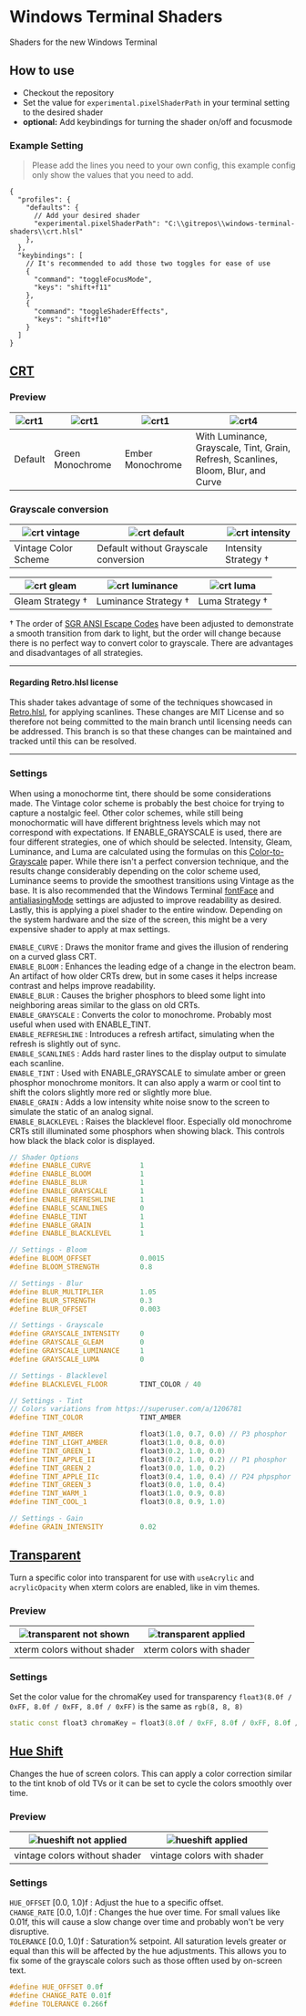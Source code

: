 # Windows Terminal Shaders

Shaders for the new Windows Terminal

## How to use

- Checkout the repository
- Set the value for `experimental.pixelShaderPath` in your terminal setting to the desired shader
- **optional:** Add keybindings for turning the shader on/off and focusmode

### Example Setting

> Please add the lines you need to your own config, this example config only show the values that you need to add.

```jsonc
{
  "profiles": {
    "defaults": {
      // Add your desired shader
      "experimental.pixelShaderPath": "C:\\gitrepos\\windows-terminal-shaders\\crt.hlsl"
    },
  },
  "keybindings": [
    // It's recommended to add those two toggles for ease of use
    {
      "command": "toggleFocusMode",
      "keys": "shift+f11"
    },
    {
      "command": "toggleShaderEffects",
      "keys": "shift+f10"
    }
  ]
}
```

## [CRT](./crt.hlsl)

### Preview
|![crt1](.github/crt-1.png)|![crt1](.github/crt-2.png)|![crt1](.github/crt-3.png)|![crt4](.github/crt-4.png)|
|---|---|---|---|
|Default|Green Monochrome|Ember Monochrome|With Luminance, Grayscale, Tint, Grain, Refresh, Scanlines, Bloom, Blur, and Curve|

### Grayscale conversion
|![crt vintage](.github/crt-vintage.png)|![crt default](.github/crt-default.png)|![crt intensity](.github/crt-intensity.png)|
|---|---|---|
|Vintage Color Scheme|Default without Grayscale conversion|Intensity Strategy †|

|![crt gleam](.github/crt-gleam.png)|![crt luminance](.github/crt-luminance.png)|![crt luma](.github/crt-luma.png)|
|---|---|---|
|Gleam Strategy †|Luminance Strategy †|Luma Strategy †|

† The order of [SGR ANSI Escape Codes](https://en.wikipedia.org/wiki/ANSI_escape_code#Colors) have been adjusted to demonstrate a smooth transition from dark to light, but the order will change because there is no perfect way to convert color to grayscale. There are advantages and disadvantages of all strategies.

-----

#### Regarding Retro.hlsl license
This shader takes advantage of some of the techniques showcased in [Retro.hlsl](https://github.com/microsoft/terminal/blob/fb597ed304ec6eef245405c9652e9b8a029b821f/samples/PixelShaders/Retro.hlsl), for applying scanlines. These changes are MIT License and so therefore not being committed to the main branch until licensing needs can be addressed. This branch is so that these changes can be maintained and tracked until this can be resolved.

-----

### Settings
When using a monochorme tint, there should be some considerations made. The Vintage color scheme is probably the best choice for trying to capture a nostalgic feel. Other color schemes, while still being monochormatic will have different brightness levels which may not correspond with expectations. If ENABLE_GRAYSCALE is used, there are four different strategies, one of which should be selected. Intensity, Gleam, Luminance, and Luma are calculated using the formulas on this [Color-to-Grayscale](https://journals.plos.org/plosone/article?id=10.1371/journal.pone.0029740) paper. While there isn't a perfect conversion technique, and the results change considerably depending on the color scheme used, Luminance seems to provide the smoothest transitions using Vintage as the base. It is also recommended that the Windows Terminal [fontFace](https://docs.microsoft.com/en-us/windows/terminal/customize-settings/profile-appearance#font-face) and [antialiasingMode](https://docs.microsoft.com/en-us/windows/terminal/customize-settings/profile-advanced#text-antialiasing) settings are adjusted to improve readability as desired. Lastly, this is applying a pixel shader to the entire window. Depending on the system hardware and the size of the screen, this might be a very expensive shader to apply at max settings.

`ENABLE_CURVE`       : Draws the monitor frame and gives the illusion of rendering on a curved glass CRT.  
`ENABLE_BLOOM`       : Enhances the leading edge of a change in the electron beam. An artifact of how older CRTs drew, but in some cases it helps increase contrast and helps improve readability.  
`ENABLE_BLUR`        : Causes the brigher phosphors to bleed some light into neighboring areas similar to the glass on old CRTs.  
`ENABLE_GRAYSCALE`   : Converts the color to monochrome. Probably most useful when used with ENABLE_TINT.  
`ENABLE_REFRESHLINE` : Introduces a refresh artifact, simulating when the refresh is slightly out of sync.  
`ENABLE_SCANLINES`   : Adds hard raster lines to the display output to simulate each scanline.  
`ENABLE_TINT`        : Used with ENABLE_GRAYSCALE to simulate amber or green phosphor monochrome monitors. It can also apply a warm or cool tint to shift the colors slightly more red or slightly more blue.  
`ENABLE_GRAIN`       : Adds a low intensity white noise snow to the screen to simulate the static of an analog signal.  
`ENABLE_BLACKLEVEL`  : Raises the blacklevel floor. Especially old monochrome CRTs still illuminated some phosphors when showing black. This controls how black the black color is displayed.  

```c++
// Shader Options
#define ENABLE_CURVE            1
#define ENABLE_BLOOM            1
#define ENABLE_BLUR             1
#define ENABLE_GRAYSCALE        1
#define ENABLE_REFRESHLINE      1
#define ENABLE_SCANLINES        0
#define ENABLE_TINT             1
#define ENABLE_GRAIN            1
#define ENABLE_BLACKLEVEL       1
```

```c++
// Settings - Bloom
#define BLOOM_OFFSET            0.0015
#define BLOOM_STRENGTH          0.8

// Settings - Blur
#define BLUR_MULTIPLIER         1.05
#define BLUR_STRENGTH           0.3
#define BLUR_OFFSET             0.003

// Settings - Grayscale
#define GRAYSCALE_INTENSITY     0
#define GRAYSCALE_GLEAM         0
#define GRAYSCALE_LUMINANCE     1
#define GRAYSCALE_LUMA          0

// Settings - Blacklevel
#define BLACKLEVEL_FLOOR        TINT_COLOR / 40

// Settings - Tint
// Colors variations from https://superuser.com/a/1206781
#define TINT_COLOR              TINT_AMBER

#define TINT_AMBER              float3(1.0, 0.7, 0.0) // P3 phosphor
#define TINT_LIGHT_AMBER        float3(1.0, 0.8, 0.0)
#define TINT_GREEN_1            float3(0.2, 1.0, 0.0)
#define TINT_APPLE_II           float3(0.2, 1.0, 0.2) // P1 phosphor
#define TINT_GREEN_2            float3(0.0, 1.0, 0.2)
#define TINT_APPLE_IIc          float3(0.4, 1.0, 0.4) // P24 phpsphor
#define TINT_GREEN_3            float3(0.0, 1.0, 0.4)
#define TINT_WARM_1             float3(1.0, 0.9, 0.8)
#define TINT_COOL_1             float3(0.8, 0.9, 1.0)

// Settings - Gain
#define GRAIN_INTENSITY         0.02
```

## [Transparent](./transparent.hlsl)

Turn a specific color into transparent for use with `useAcrylic` and `acrylicOpacity` when xterm colors are enabled, like in vim themes.

### Preview
|![transparent not shown](.github/transparent-1.png)|![transparent applied](.github/transparent-2.png)|
|---|---|
|xterm colors without shader|xterm colors with shader|

### Settings

Set the color value for the chromaKey used for transparency `float3(8.0f / 0xFF, 8.0f / 0xFF, 8.0f / 0xFF)` is the same as `rgb(8, 8, 8)` 

```c++
static const float3 chromaKey = float3(8.0f / 0xFF, 8.0f / 0xFF, 8.0f / 0xFF);
```

## [Hue Shift](./hueshift.hlsl)

Changes the hue of screen colors. This can apply a color correction similar to the tint knob of old TVs or it can be set to cycle the colors smoothly over time.

### Preview
|![hueshift not applied](.github/hueshift-1.png)|![hueshift applied](.github/hueshift-2.gif)|
|---|---|
|vintage colors without shader|vintage colors with shader|

### Settings

`HUE_OFFSET`  [0.0, 1.0)f : Adjust the hue to a specific offset.  
`CHANGE_RATE` [0.0, 1.0)f : Changes the hue over time. For small values like 0.01f, this will cause a slow change over time and probably won't be very disruptive.  
`TOLERANCE`   [0.0, 1.0)f : Saturation% setpoint. All saturation levels greater or equal than this will be affected by the hue adjustments. This allows you to fix some of the grayscale colors such as those offten used by on-screen text.

```c++
#define HUE_OFFSET 0.0f
#define CHANGE_RATE 0.01f
#define TOLERANCE 0.266f
```
